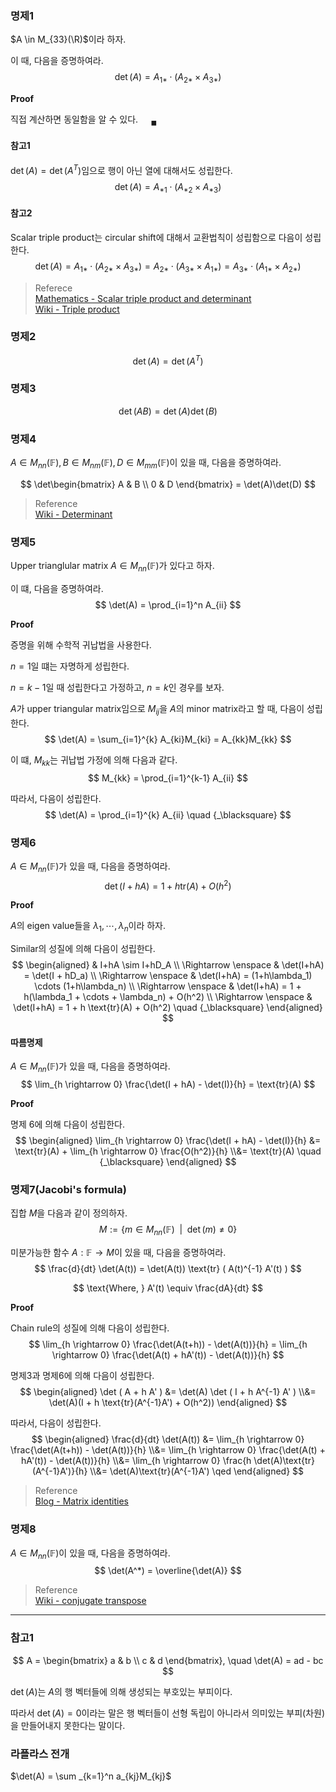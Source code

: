 

### 명제1
$A \in M_{33}(\R)$이라 하자.

이 때, 다음을 증명하여라.
$$ \det(A) = A_{1*} \cdot (A_{2*} \times A_{3*}) $$

**Proof**

직접 계산하면 동일함을 알 수 있다. $\quad {_\blacksquare}$

#### 참고1
$\det(A) = \det(A^T)$임으로 행이 아닌 열에 대해서도 성립한다.
$$ \det(A) = A_{*1} \cdot (A_{*2} \times A_{*3}) $$

#### 참고2
Scalar triple product는 circular shift에 대해서 교환법칙이 성립함으로 다음이 성립한다.
$$ \det(A) = A_{1*} \cdot (A_{2*} \times A_{3*}) = A_{2*} \cdot (A_{3*} \times A_{1*}) = A_{3*} \cdot (A_{1*} \times A_{2*}) $$

> Referece  
> [Mathematics - Scalar triple product and determinant](https://math.stackexchange.com/questions/314275/scalar-triple-product-why-equivalent-to-determinant)  
> [Wiki - Triple product](https://en.wikipedia.org/wiki/Triple_product)

### 명제2
$$\det(A) = \det(A^T)$$

### 명제3
$$\det(AB) = \det(A)\det(B)$$

### 명제4
$A \in M_{nn}(\mathbb F), B \in M_{nm}(\mathbb F), D \in M_{mm}(\mathbb F)$이 있을 때, 다음을 증명하여라.

$$ \det\begin{bmatrix} A & B \\ 0 & D \end{bmatrix} = \det(A)\det(D)  $$

> Reference  
> [Wiki - Determinant](https://en.wikipedia.org/wiki/Determinant#Block_matrices)

### 명제5
Upper trianglular matrix $A \in M_{nn}(\mathbb F)$가 있다고 하자.

이 떄, 다음을 증명하여라.
$$ \det(A) = \prod_{i=1}^n A_{ii} $$

**Proof**

증명을 위해 수학적 귀납법을 사용한다.

$n=1$일 떄는 자명하게 성립한다.

$n = k-1$일 때 성립한다고 가정하고, $n=k$인 경우를 보자.

$A$가 upper triangular matrix임으로 $M_{ij}$을 $A$의 minor matrix라고 할 때, 다음이 성립한다.
$$ \det(A) = \sum_{i=1}^{k} A_{ki}M_{ki} = A_{kk}M_{kk} $$

이 떄, $M_{kk}$는 귀납법 가정에 의해 다음과 같다.
$$ M_{kk} = \prod_{i=1}^{k-1} A_{ii} $$

따라서, 다음이 성립한다.
$$ \det(A) = \prod_{i=1}^{k} A_{ii} \quad {_\blacksquare} $$

### 명제6
$A \in M_{nn}(\mathbb F)$가 있을 때, 다음을 증명하여라.
$$ \det(I + hA) = 1 + h \text{tr}(A) + O(h^2)$$

**Proof**

$A$의 eigen value들을 $\lambda_1, \cdots, \lambda_n$이라 하자.

Similar의 성질에 의해 다음이 성립한다.
$$ \begin{aligned} & I+hA \sim I+hD_A \\ \Rightarrow \enspace & \det(I+hA) = \det(I + hD_a) \\ \Rightarrow \enspace & \det(I+hA) = (1+h\lambda_1) \cdots (1+h\lambda_n) \\ \Rightarrow \enspace & \det(I+hA) = 1 + h(\lambda_1 + \cdots + \lambda_n) + O(h^2) \\ \Rightarrow \enspace & \det(I+hA) = 1 + h \text{tr}(A) + O(h^2) \quad {_\blacksquare} \end{aligned} $$

#### 따름명제
$A \in M_{nn}(\mathbb F)$가 있을 때, 다음을 증명하여라.
$$ \lim_{h \rightarrow 0} \frac{\det(I + hA) - \det(I)}{h} = \text{tr}(A) $$

**Proof**

명제 6에 의해 다음이 성립한다.
$$ \begin{aligned} \lim_{h \rightarrow 0} \frac{\det(I + hA) - \det(I)}{h} &= \text{tr}(A) + \lim_{h \rightarrow 0} \frac{O(h^2)}{h} \\&= \text{tr}(A) \quad {_\blacksquare} \end{aligned} $$


### 명제7(Jacobi's formula)
집합 $M$을 다음과 같이 정의하자.
$$ M := \{ m \in M_{nn}(\mathbb F) \enspace | \enspace \det(m) \neq 0 \} $$

미분가능한 함수 $A : \mathbb F \rightarrow M$이 있을 때, 다음을 증명하여라.
$$ \frac{d}{dt} \det(A(t)) = \det(A(t)) \text{tr} ( A(t)^{-1} A'(t) ) $$

$$ \text{Where, } A'(t) \equiv \frac{dA}{dt} $$

**Proof**

Chain rule의 성질에 의해 다음이 성립한다.
$$ \lim_{h \rightarrow 0} \frac{\det(A(t+h)) - \det(A(t))}{h} = \lim_{h \rightarrow 0} \frac{\det(A(t) + hA'(t)) - \det(A(t))}{h} $$

명제3과 명제6에 의해 다음이 성립한다.
$$ \begin{aligned} \det ( A + h A' ) &= \det(A) \det ( I + h A^{-1} A' ) \\&= \det(A)(I + h \text{tr}(A^{-1}A') + O(h^2)) \end{aligned} $$

따라서, 다음이 성립한다. 
$$ \begin{aligned} \frac{d}{dt} \det(A(t)) &= \lim_{h \rightarrow 0} \frac{\det(A(t+h)) - \det(A(t))}{h} \\&= \lim_{h \rightarrow 0} \frac{\det(A(t) + hA'(t)) - \det(A(t))}{h} \\&= \lim_{h \rightarrow 0} \frac{h \det(A)\text{tr}(A^{-1}A')}{h} \\&= \det(A)\text{tr}(A^{-1}A') \qed \end{aligned} $$

> Reference  
> [Blog - Matrix identities](https://terrytao.wordpress.com/2013/01/13/matrix-identities-as-derivatives-of-determinant-identities/)  

### 명제8
$A \in M_{nn}(\mathbb F)$이 있을 때, 다음을 증명하여라.
$$ \det(A^*) = \overline{\det(A)} $$

> Reference  
> [Wiki - conjugate transpose](https://en.wikipedia.org/wiki/Conjugate_transpose#Properties_of_the_conjugate_transpose)

---

### 참고1

$$ A = \begin{bmatrix} a & b \\ c & d \end{bmatrix}, \quad \det(A) = ad - bc $$

$\det(A)$는 $A$의 행 벡터들에 의해 생성되는 부호있는 부피이다.

따라서 $\det(A) = 0$이라는 말은 행 벡터들이 선형 독립이 아니라서 의미있는 부피(차원)을 만들어내지 못한다는 말이다.




### 라플라스 전개

$\det(A) = \sum _{k=1}^n a_{kj}M_{kj}$